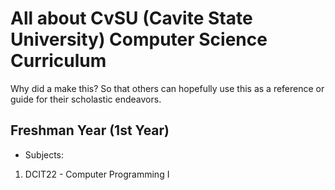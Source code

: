 # All about CvSU (Cavite State University) Computer Science Curriculum
Why did a make this? So that others can hopefully use this as a reference or guide for their scholastic endeavors.

## Freshman Year (1st Year)
- Subjects:
1. DCIT22 - Computer Programming I
